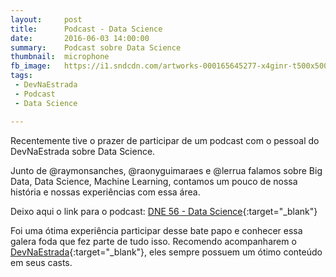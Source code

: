 ```yaml
---
layout:     post
title:      Podcast - Data Science
date:       2016-06-03 14:00:00
summary:    Podcast sobre Data Science
thumbnail:  microphone
fb_image:   https://i1.sndcdn.com/artworks-000165645277-x4ginr-t500x500.jpg
tags:
 - DevNaEstrada
 - Podcast
 - Data Science

---
```

Recentemente tive o prazer de participar de um podcast com o pessoal do DevNaEstrada sobre Data Science.

Junto de @raymonsanches, @raonyguimaraes e @lerrua falamos sobre Big Data, Data Science, Machine Learning, contamos um pouco de nossa história e nossas experiências com essa área.

Deixo aqui o link para o podcast: [DNE 56 - Data Science](http://devnaestrada.com.br/2016/06/03/data-science.html){:target="_blank"}

Foi uma ótima experiência participar desse bate papo e conhecer essa galera foda que fez parte de tudo isso.
Recomendo acompanharem o [DevNaEstrada](http://devnaestrada.com.br/){:target="_blank"}, eles sempre possuem um ótimo conteúdo em seus casts.